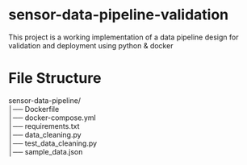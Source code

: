 # sensor-data-pipeline-validation
This project is a working implementation of a data pipeline design for validation and deployment using python &amp; docker

# File Structure
sensor-data-pipeline/ </br>
  │── Dockerfile </br>
  │── docker-compose.yml </br>
  │── requirements.txt </br>
  │── data_cleaning.py </br>
  │── test_data_cleaning.py </br>
  │── sample_data.json
